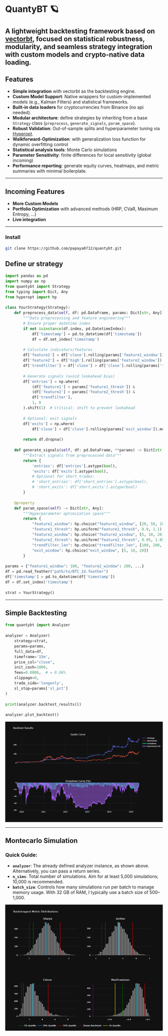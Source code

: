 # QuantyBT 🪐

**A lightweight backtesting framework based on [vectorbt](https://github.com/polakowo/vectorbt), focused on statistical robustness, modularity, and seamless strategy integration with custom models and crypto-native data loading.**  
---

## Features

- **Simple integration** with vectorbt as the backtesting engine.
- **Custom Model Support**: Native wrappers for custom-implemented models (e.g., Kalman Filters) and statistical frameworks.  
- **Built-in data loaders** for cryptocurrencies from Binance (no api needed).
- **Modular architecture**: define strategies by inheriting from a base `Strategy` class (`preprocess`, `generate_signals`, `param_space`).
- **Robust Validation**: Out-of-sample splits and hyperparameter tuning via [Hyperopt](https://github.com/hyperopt/hyperopt).
- **Walkforward-Optimization**: with generalization loss function for dynamic overfitting control  
- **Statistical analysis tools**: Monte Carlo simulations
- **Parameter Sensitivity**: finite differences for local sensitivity (global incoming) 
- **Performance reporting**: generate equity curves, heatmaps, and metric summaries with minimal boilerplate.

---

## Incoming Features

- **More Custom Models**  
- **Portfolio Optimization** with advanced methods (HRP, CVaR, Maximum Entropy, ...)  
- **Live integration**
---

### Install
```bash
git clone https://github.com/papaya0712/quantybt.git
```

## Define ur strategy

```python
import pandas as pd
import numpy as np
from quantybt import Strategy
from typing import Dict, Any
from hyperopt import hp

class YourStrategy(Strategy):
    def preprocess_data(self, df: pd.DataFrame, params: Dict[str, Any]) -> pd.DataFrame:
        """Data preprocessing and feature engineering"""
        # Ensure proper datetime index
        if not isinstance(df.index, pd.DatetimeIndex):
            df['timestamp'] = pd.to_datetime(df['timestamp'])
            df = df.set_index('timestamp')
        
        # Calculate indicators/features
        df['feature1'] = df['close'].rolling(params['feature1_window']).mean()
        df['feature2'] = df['high'].rolling(params['feature2_window']).max()
        df['trendfilter'] = df['close'] > df['close'].rolling(params['trendfilter_len']).mean()
        
        # Generate signals (avoid lookahead bias)
        df['entries'] = np.where(
            (df['feature1'] > params['feature1_thresh']) & 
            (df['feature2'] > params['feature2_thresh']) & 
            df['trendfilter'],
            1, 0
        ).shift(1)  # Critical: shift to prevent lookahead
        
        # Optional: exit signals
        df['exits'] = np.where(
            df['close'] < df['close'].rolling(params['exit_window']).mean(), 1, 0).shift(1)
        
        return df.dropna()

    def generate_signals(self, df: pd.DataFrame, **params) -> Dict[str, pd.Series]:
        """Extract signals from preprocessed data"""
        return {
            'entries': df['entries'].astype(bool),
            'exits': df['exits'].astype(bool),
            # Optional for short trades:
            # 'short_entries': df['short_entries'].astype(bool),
            # 'short_exits': df['short_exits'].astype(bool)
        }

    @property
    def param_space(self) -> Dict[str, Any]:
        """Hyperparameter optimization space"""
        return {
            "feature1_window": hp.choice("feature1_window", [20, 50, 100]),
            "feature1_thresh": hp.uniform("feature1_thresh", 0.9, 1.1),
            "feature2_window": hp.choice("feature2_window", [5, 10, 20]),
            "feature2_thresh": hp.uniform("feature2_thresh", 0.95, 1.05),
            "trendfilter_len": hp.choice("trendfilter_len", [100, 200, 300]),
            "exit_window": hp.choice("exit_window", [5, 10, 20])
        }

params = {"feature1_window": 100, "feature2_window": 200, ...}
df = pd.read_feather("path/to/BTC_1d.feather")
df['timestamp'] = pd.to_datetime(df['timestamp'])
df = df.set_index('timestamp')

strat = YourStrategy()

```

---

## Simple Backtesting

```python
from quantybt import Analyzer

analyzer = Analyzer(
    strategy=strat,
    params=params,
    full_data=df,
    timeframe='15m',
    price_col="close",
    init_cash=1000,
    fees=0.0006,  # = 0.06%
    slippage=0,
    trade_side='longonly',
    sl_stop=params['sl_pct']
)

print(analyzer.backtest_results())

analyzer.plot_backtest()
```
![Backtest Plot](img/backtest_plt.png)

---

## Montecarlo Simulation

### Quick Guide:
- **`analyzer`**: The already defined analyzer instance, as shown above. Alternatively, you can pass a return series.
- **`n_sims`**: Total number of simulations. Aim for at least 5,000 simulations; 10,000 is recommended.
- **`batch_size`**: Controls how many simulations run per batch to manage memory usage. With 32 GB of RAM, I typically use a batch size of 500–1,000.

![Backtest Plot](img/mc_plt.png)
